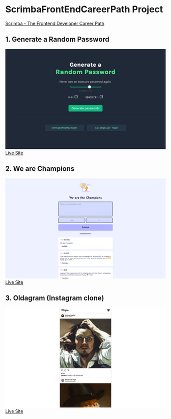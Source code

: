 # ScrimbaFrontEndCareerPath Project 
[Scrimba - The Frontend Developer Career Path](https://scrimba.com/learn/frontend)

## 1. Generate a Random Password 
[![PaswordGenerator](PaswordGenerator/preview.png)](https://paswordgenerator.pages.dev/)
[Live Site](https://paswordgenerator.pages.dev/)
## 2. We are Champions 

[![wearechampion](WeAreChampion/assets/preview.png)](https://wearechampion.pages.dev)
[Live Site](https://wearechampion.pages.dev/)
## 3. Oldagram (Instagram clone) 
[![Oldagram](Oldagram/Preview.png)](https://oldagram.pages.dev/)
[Live Site](https://oldagram.pages.dev/)